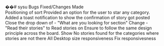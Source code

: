 ��#   s y s u 
 
Bugs Fixed/ Changes Made  
Positioning of sort
Provided an option for the user to star any category.
Added a toast notification to show the confirmation of story got posted
Close the drop down of - "What are you looking for section"
Change - "Read their stories" to Read stories on <Category Name>
Ensure to follow the same design principle across the board.
Show No stories found for the categories where stories are not there
All Desktop size responsiveness
Fix responsivesness
